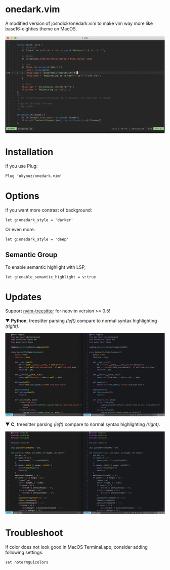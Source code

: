 # onedark.vim
A modified version of joshdick/onedark.vim to make vim way more like base16-eighties theme on MacOS.

![vim screenshot](onedark.png)

# Installation

If you use Plug:

```
Plug 'ukyouz/onedark.vim'
```

# Options

If you want more contrast of background:

```vim
let g:onedark_style = 'darker'
```

Or even more:

```vim
let g:onedark_style = 'deep'
```

## Semantic Group

To enable semantic highlight with LSP,

```vim
let g:enable_semantic_highlight = v:true
```

# Updates

Support [nvim-treesitter](https://github.com/nvim-treesitter/nvim-treesitter#available-modules) for neovim version >= 0.5!

▼ **Python**, treesitter parsing *(left)* compare to normal syntax highlighting *(right)*.

![treesitter python](preview/treesitter-python.png)

▼ **C**, treesitter parsing *(left)* compare to normal syntax highlighting *(right)*.

![treesitter c](preview/treesitter-c.png)

# Troubleshoot

If color does not look good in MacOS Terminal.app, consider adding following settings:

```vim
set notermguicolors
```
